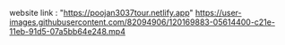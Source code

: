 website link : "https://poojan3037tour.netlify.app"
https://user-images.githubusercontent.com/82094906/120169883-05614400-c21e-11eb-91d5-07a5bb64e248.mp4




